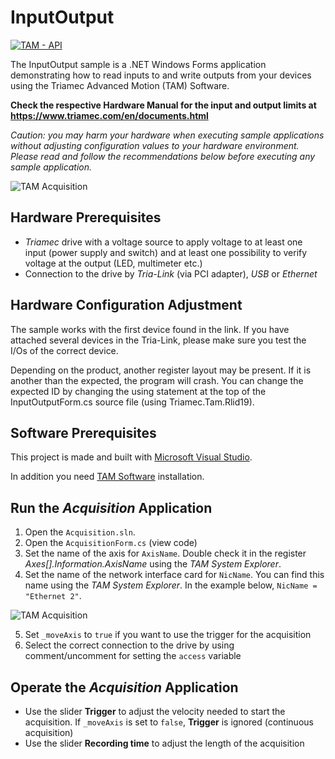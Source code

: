 # InputOutput

[![TAM - API](https://img.shields.io/static/v1?label=TAM&message=API&color=b51839)](https://www.triamec.com/en/tam-api.html)

The InputOutput sample is a .NET Windows Forms application demonstrating how to read inputs to and write outputs from your devices using the Triamec Advanced Motion (TAM) Software.

**Check the respective Hardware Manual for the input and output limits at https://www.triamec.com/en/documents.html**

*Caution: you may harm your hardware when executing sample applications
without adjusting configuration values to your hardware environment.
Please read and follow the recommendations below
before executing any sample application.*

![TAM Acquisition](./doc/Acquisition_Movement.png)

## Hardware Prerequisites

- *Triamec* drive with a voltage source to apply voltage to at least one input (power supply and switch) and at least one possibility to verify voltage at the output (LED, multimeter etc.)
- Connection to the drive by *Tria-Link* (via PCI adapter), *USB* or *Ethernet*

## Hardware Configuration Adjustment

The sample works with the first device found in the link. If you have attached several devices in the Tria-Link,
please make sure you test the I/Os of the correct device.

Depending on the product, another register layout may be present. If it is another than the expected,
the program will crash. You can change the expected ID by changing the using statement at the top of the
InputOutputForm.cs source file (using Triamec.Tam.Rlid19).

## Software Prerequisites

This project is made and built with [Microsoft Visual Studio](https://visualstudio.microsoft.com/en/).

In addition you need [TAM Software](https://www.triamec.com/en/tam-software-support.html) installation.

## Run the *Acquisition* Application

1. Open the `Acquisition.sln`.
2. Open the `AcquisitionForm.cs` (view code)
3. Set the name of the axis for `AxisName`. Double check it in the register *Axes[].Information.AxisName* using the *TAM System Explorer*.
4. Set the name of the network interface card for `NicName`. You can find this name using the *TAM System Explorer*. In the example below, `NicName = "Ethernet 2"`.

![TAM Acquisition](./doc/Network_NicName.png)

5. Set `_moveAxis` to `true` if you want to use the trigger for the acquisition
6. Select the correct connection to the drive by using comment/uncomment for setting the `access` variable 

## Operate the *Acquisition* Application

- Use the slider **Trigger** to adjust the velocity needed to start the acquisition. If `_moveAxis` is set to `false`, **Trigger** is ignored (continuous acquisition)
- Use the slider **Recording time** to adjust the length of the acquisition
